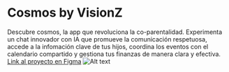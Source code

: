 # Cosmos by VisionZ
Descubre cosmos, la app que revoluciona la co-parentalidad. Experimenta un chat innovador con IA que promueve la comunicación respetuosa, accede a la infomación clave de tus hijos, coordina los eventos con el calendario compartido y gestiona tus finanzas de manera clara y efectiva.
[Link al proyecto en Figma](https://www.figma.com/file/IoyiQbytggevNMSM07WXgb/SOCIAL-HACK?type=design&mode=design&t=oQrc9c5GcAIx6she-1)
![Alt text]("https://github.com/sgxaviii/SOCIAL-HACK-PDS/blob/main/Dark%20Modern%20Corporate%20App%20Development%20Startup%20Pitch%20Deck%20Presentation-2.png")
